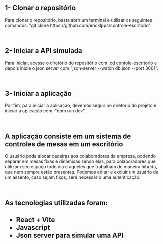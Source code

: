 ## 1- Clonar o repositório
<p>Para clonar o repositório, basta abrir um terminal e utilizar os seguintes comandos: "git clone https://github.com/ericklpps/controle-escritorio".</p>
<br>
<h2>2- Iniciar a API simulada</h2> 
<p>Para iniciar, acesse o diretório do repositório com: cd contole-escritorio e depois inicie o json server com "json-server --watch db.json --port 3001".</p>
<br>
<h2>3- Iniciar a aplicação</h2>
<p>Por fim, para iniciar a aplicação, devemos seguir no diretório do projeto e iniciar a aplicação com: "npm run dev".</p>
<br>
<h2>A aplicação consiste em um sistema de controles de mesas em um escritório</h2>
<p>O usuário pode alocar cadeiras aos colaboradores da empresa, podendo separar em mesas fixas e dinâmicas sendo elas, para colaboradores que utilizam seu espaço todo dia e aqueles que trabalham de maneira híbrida, que nem sempre estão presentes. Podemos editar e excluir um usuário de um assento, caso sejam fixos, será necessário uma autenticação.</p>
<br>
<h2>As tecnologias utilizadas foram:<h2/>
<ul>
  <li>React + Vite</li>
  <li>Javascript</li>
  <li>Json server para simular uma API</li>
</ul>
